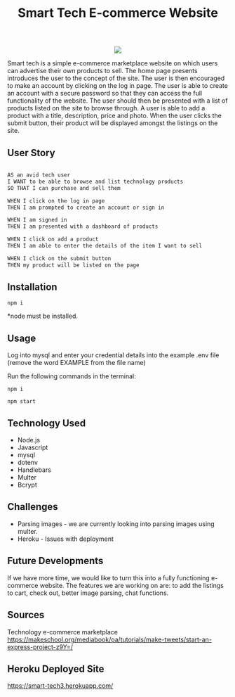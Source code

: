 # <p align="center"> Smart Tech E-commerce Website </p>
<br> 
 <p align="center">
  <img src="gif1.gif"/>
</p>

Smart tech is a simple e-commerce marketplace website on which users can advertise their own products to sell. The home page presents introduces the user to the concept of the site. The user is then encouraged to make an account by clicking on the log in page. The user is able to create an account with a secure password so that they can access the full functionality of the website. The user should then be presented with a list of products listed on the site to browse through. A user is able to add a product with a title, description, price and photo. When the user clicks the submit button, their product will be displayed amongst the listings on the site. 


## User Story

```md

AS an avid tech user
I WANT to be able to browse and list technology products
SO THAT I can purchase and sell them

WHEN I click on the log in page
THEN I am prompted to create an account or sign in

WHEN I am signed in
THEN I am presented with a dashboard of products 

WHEN I click on add a product
THEN I am able to enter the details of the item I want to sell 

WHEN I click on the submit button
THEN my product will be listed on the page

```

## Installation
   
 ```
 npm i

 ```
 *node must be installed.

## Usage

Log into mysql and enter your credential details into the example .env file (remove the word EXAMPLE from the file name)

Run the following commands in the terminal:

 ```
 npm i

 npm start

 ```

## Technology Used

- Node.js
- Javascript
- mysql
- dotenv
- Handlebars
- Multer
- Bcrypt

## Challenges 

- Parsing images - we are currently looking into parsing images using multer. 
- Heroku - Issues with deployment

## Future Developments

If we have more time, we would like to turn this into a fully functioning e-commerce website. The features we are working on are: to add the listings to cart, check out, better image parsing, chat functions. 

## Sources

Technology e-commerce marketplace
https://makeschool.org/mediabook/oa/tutorials/make-tweets/start-an-express-project-z9Y=/

## Heroku Deployed Site

https://smart-tech3.herokuapp.com/

